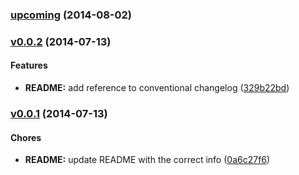 ### [upcoming](https://api.github.com/raszi/changelog-test/releases/tag/upcoming) (2014-08-02)



### [v0.0.2](https://api.github.com/raszi/changelog-test/releases/tag/v0.0.2) (2014-07-13)


#### Features

* **README:** add reference to conventional changelog ([329b22bd](https://api.github.com/raszi/changelog-test/commit/329b22bdf63d1217c75496a340f8cef180b5c078))



### [v0.0.1](https://api.github.com/raszi/changelog-test/releases/tag/v0.0.1) (2014-07-13)


#### Chores

* **README:** update README with the correct info ([0a6c27f6](https://api.github.com/raszi/changelog-test/commit/0a6c27f66c4c6137ce91f776c3caec64c88f9321))


